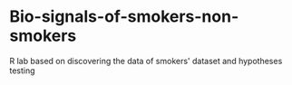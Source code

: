 # Bio-signals-of-smokers-non-smokers
R lab based on discovering the data of smokers' dataset and hypotheses testing 
